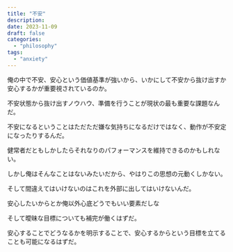 ```yaml
---
title: "不安"
description:
date: 2023-11-09
draft: false
categories:
  - "philosophy"
tags:
  - "anxiety"
---
```


俺の中で不安、安心という価値基準が強いから、いかにして不安から抜け出すか安心するかが重要視されているのか。

不安状態から抜け出すノウハウ、準備を行うことが現状の最も重要な課題なんだ。

不安になるということはただただ嫌な気持ちになるだけではなく、動作が不安定になったりするんだ。

健常者だともしかしたらそれなりのパフォーマンスを維持できるのかもしれない。

しかし俺はそんなことはないみたいだから、やはりこの思想の元動くしかない。

そして間違えてはいけないのはこれを外部に出してはいけないんだ。

安心したいからとか俺以外心底どうでもいい要素だしな

そして曖昧な目標についても補完が働くはずだ。

安心することでどうなるかを明示することで、安心するからという目標を立てることも可能になるはずだ。
